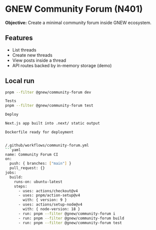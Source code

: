 
# GNEW Community Forum (N401)

**Objective:** Create a minimal community forum inside GNEW ecosystem.

## Features
- List threads
- Create new threads
- View posts inside a thread
- API routes backed by in-memory storage (demo)

## Local run
```bash
pnpm --filter @gnew/community-forum dev

Tests
pnpm --filter @gnew/community-forum test

Deploy

Next.js app built into .next/ static output

Dockerfile ready for deployment


/.github/workflows/community-forum.yml
```yaml
name: Community Forum CI
on:
  push: { branches: ["main"] }
  pull_request: {}
jobs:
  build:
    runs-on: ubuntu-latest
    steps:
      - uses: actions/checkout@v4
      - uses: pnpm/action-setup@v4
        with: { version: 9 }
      - uses: actions/setup-node@v4
        with: { node-version: 18 }
      - run: pnpm --filter @gnew/community-forum i
      - run: pnpm --filter @gnew/community-forum build
      - run: pnpm --filter @gnew/community-forum test


